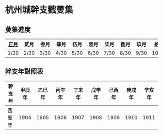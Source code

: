 # 杭州城幹支戳蓃集

## 蓃集進度

| [正月](01/index.md) | 貳月 | 叁月 | 肆月 | 伍月 | 陸月 | 柒月 | 捌月 | 玖月 | 拾月 | 冬月 | 臘月 | 閏月 |
| - | - | - | - | - | - | - | - | - | - | - | - | - |
| 1/30 | 2/30 | 3/30 | 4/30 | 5/30 | 6/30 | 7/30 | 8/30 | 9/30 | 10/30 | 11/30 | 12/30 | 13/30 |


## 幹支年對照表

| 幹支年 | 甲辰年 | 乙巳年 | 丙午年 | 丁未年 | 戊申年 | 己酉年 | 庚戌年 | 辛亥年 |
| - | - | - | - | - | - | - | - | - |
| 西歷年 | 1904 | 1905 | 1906 | 1907 | 1908 | 1909 | 1910 | 1911 |
